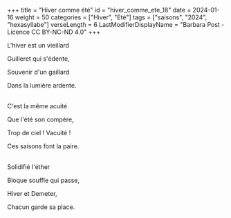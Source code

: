 +++
title = "Hiver comme été"
id = "hiver_comme_ete_18"
date = 2024-01-16
weight = 50
categories = ["Hiver", "Eté"]
tags = ["saisons", "2024", "hexasyllabe"]
verseLength = 6
LastModifierDisplayName = "Barbara Post - Licence CC BY-NC-ND 4.0"
+++

L'hiver est un vieillard

Guilleret qui s'édente,

Souvenir d'un gaillard

Dans la lumière ardente.

 \
C'est la même acuité

Que l'été son compère,

Trop de ciel ! Vacuité !

Ces saisons font la paire.

 \
Solidifié l'éther

Bloque souffle qui passe,

Hiver et Demeter,

Chacun garde sa place.
